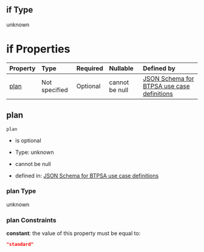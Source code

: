 ## if Type

unknown

# if Properties

| Property      | Type          | Required | Nullable       | Defined by                                                                                                                                                                                                                                  |
| :------------ | :------------ | :------- | :------------- | :------------------------------------------------------------------------------------------------------------------------------------------------------------------------------------------------------------------------------------------ |
| [plan](#plan) | Not specified | Optional | cannot be null | [JSON Schema for BTPSA use case definitions](btpsa-usecase-properties-services-items-allof-1-then-allof-25-then-allof-0-if-properties-plan.md "undefined#/properties/services/items/allOf/1/then/allOf/25/then/allOf/0/if/properties/plan") |

## plan



`plan`

*   is optional

*   Type: unknown

*   cannot be null

*   defined in: [JSON Schema for BTPSA use case definitions](btpsa-usecase-properties-services-items-allof-1-then-allof-25-then-allof-0-if-properties-plan.md "undefined#/properties/services/items/allOf/1/then/allOf/25/then/allOf/0/if/properties/plan")

### plan Type

unknown

### plan Constraints

**constant**: the value of this property must be equal to:

```json
"standard"
```
